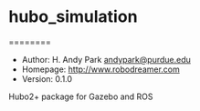 # hubo_simulation
========

* Author: H. Andy Park <andypark@purdue.edu>
* Homepage: http://www.robodreamer.com
* Version: 0.1.0

Hubo2+ package for Gazebo and ROS
